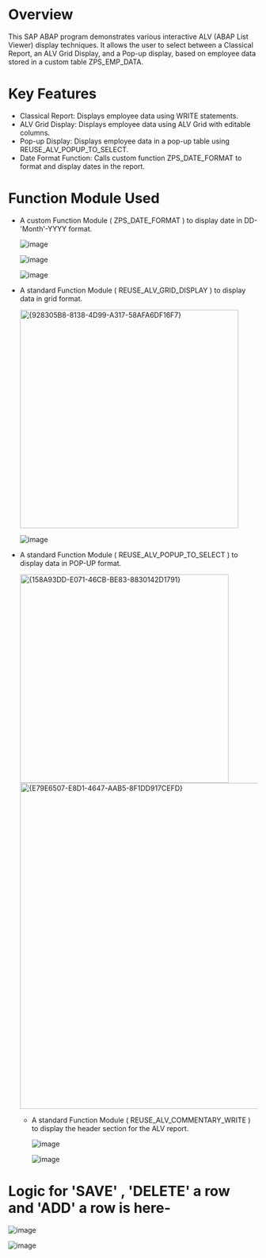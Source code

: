 # Overview
This SAP ABAP program demonstrates various interactive ALV (ABAP List Viewer) display techniques. 
It allows the user to select between a Classical Report, an ALV Grid Display, and a Pop-up display, based on employee data stored in a custom table ZPS_EMP_DATA.

# Key Features
* Classical Report: Displays employee data using WRITE statements.
* ALV Grid Display: Displays employee data using ALV Grid with editable columns.
* Pop-up Display: Displays employee data in a pop-up table using REUSE_ALV_POPUP_TO_SELECT.
* Date Format Function: Calls custom function ZPS_DATE_FORMAT to format and display dates in the report.

# Function Module Used
* A custom Function Module ( ZPS_DATE_FORMAT ) to display date in DD-'Month'-YYYY format.
  
  ![image](https://github.com/user-attachments/assets/fbf8d1f8-3a38-4cfa-bd00-0a3963678889)

  ![image](https://github.com/user-attachments/assets/744597e1-2b73-4863-b2af-106d0126dcf4)

  ![image](https://github.com/user-attachments/assets/9abdd549-427f-4361-aa57-58b74a156d54)


* A standard Function Module ( REUSE_ALV_GRID_DISPLAY ) to display data in grid format.
  
  <img width="441" alt="{928305B8-8138-4D99-A317-58AFA6DF16F7}" src="https://github.com/user-attachments/assets/6eb1b346-f187-4ad5-8009-6671f44943b3">

  ![image](https://github.com/user-attachments/assets/5167e146-f10d-4813-96f2-06a343cf6765)


* A standard Function Module ( REUSE_ALV_POPUP_TO_SELECT ) to display data in POP-UP format.

  <img width="421" alt="{158A93DD-E071-46CB-BE83-8830142D1791}" src="https://github.com/user-attachments/assets/5432b787-eb1f-472e-96ee-3d3c3e92c41e">


  <img width="658" alt="{E79E6507-E8D1-4647-AAB5-8F1DD917CEFD}" src="https://github.com/user-attachments/assets/ce8eeb4e-851f-496b-a4e3-a9d2f0a943fe">

  * A standard Function Module ( REUSE_ALV_COMMENTARY_WRITE ) to display the header section for the ALV report.

    ![image](https://github.com/user-attachments/assets/892006d0-7ce1-4bfc-8467-0b6873c5b7b1)

    ![image](https://github.com/user-attachments/assets/10e40448-33b1-4fb4-8cfb-828c20ddbb3b)

# Logic for 'SAVE' , 'DELETE' a row and 'ADD' a row is here-

  ![image](https://github.com/user-attachments/assets/900a0ffe-eb41-4c03-83d8-c48e7389db24)

  ![image](https://github.com/user-attachments/assets/94a3c077-1e77-475b-98e7-794524c92ca2)




   


